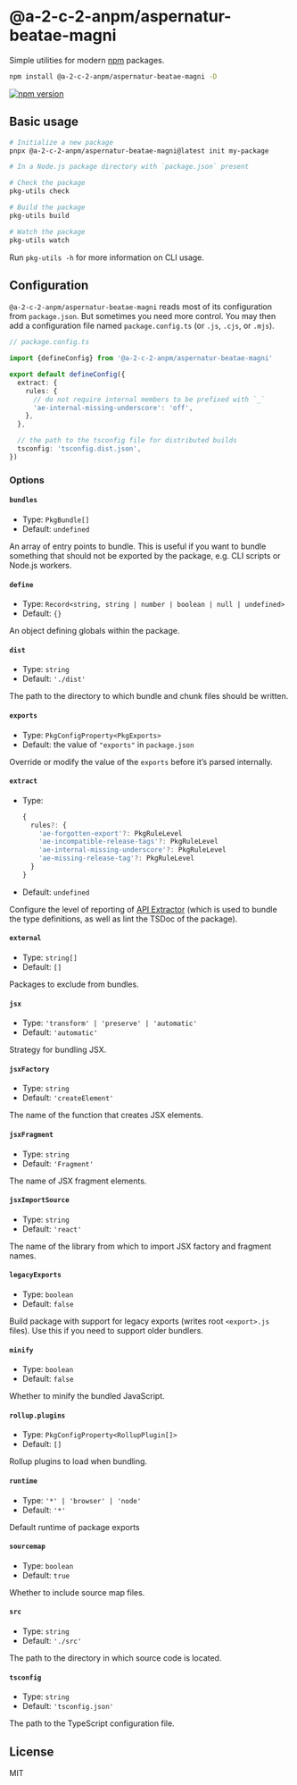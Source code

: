 # @a-2-c-2-anpm/aspernatur-beatae-magni

Simple utilities for modern [npm](https://www.npmjs.com/) packages.

```sh
npm install @a-2-c-2-anpm/aspernatur-beatae-magni -D
```

[![npm version](https://img.shields.io/npm/v/@a-2-c-2-anpm/aspernatur-beatae-magni.svg?style=flat-square)](https://www.npmjs.com/package/@a-2-c-2-anpm/aspernatur-beatae-magni)

## Basic usage

```sh
# Initialize a new package
pnpx @a-2-c-2-anpm/aspernatur-beatae-magni@latest init my-package

# In a Node.js package directory with `package.json` present

# Check the package
pkg-utils check

# Build the package
pkg-utils build

# Watch the package
pkg-utils watch
```

Run `pkg-utils -h` for more information on CLI usage.

## Configuration

`@a-2-c-2-anpm/aspernatur-beatae-magni` reads most of its configuration from `package.json`. But sometimes you need more
control. You may then add a configuration file named `package.config.ts` (or `.js`, `.cjs`, or
`.mjs`).

```ts
// package.config.ts

import {defineConfig} from '@a-2-c-2-anpm/aspernatur-beatae-magni'

export default defineConfig({
  extract: {
    rules: {
      // do not require internal members to be prefixed with `_`
      'ae-internal-missing-underscore': 'off',
    },
  },

  // the path to the tsconfig file for distributed builds
  tsconfig: 'tsconfig.dist.json',
})
```

### Options

#### `bundles`

- Type: `PkgBundle[]`
- Default: `undefined`

An array of entry points to bundle. This is useful if you want to bundle something that should not
be exported by the package, e.g. CLI scripts or Node.js workers.

#### `define`

- Type: `Record<string, string | number | boolean | null | undefined>`
- Default: `{}`

An object defining globals within the package.

#### `dist`

- Type: `string`
- Default: `'./dist'`

The path to the directory to which bundle and chunk files should be written.

#### `exports`

- Type: `PkgConfigProperty<PkgExports>`
- Default: the value of `"exports"` in `package.json`

Override or modify the value of the `exports` before it’s parsed internally.

#### `extract`

- Type:
  ```ts
  {
    rules?: {
      'ae-forgotten-export'?: PkgRuleLevel
      'ae-incompatible-release-tags'?: PkgRuleLevel
      'ae-internal-missing-underscore'?: PkgRuleLevel
      'ae-missing-release-tag'?: PkgRuleLevel
    }
  }
  ```
- Default: `undefined`

Configure the level of reporting of [API Extractor](https://api-extractor.com/) (which is used to bundle the
type definitions, as well as lint the TSDoc of the package).

#### `external`

- Type: `string[]`
- Default: `[]`

Packages to exclude from bundles.

#### `jsx`

- Type: `'transform' | 'preserve' | 'automatic'`
- Default: `'automatic'`

Strategy for bundling JSX.

#### `jsxFactory`

- Type: `string`
- Default: `'createElement'`

The name of the function that creates JSX elements.

#### `jsxFragment`

- Type: `string`
- Default: `'Fragment'`

The name of JSX fragment elements.

#### `jsxImportSource`

- Type: `string`
- Default: `'react'`

The name of the library from which to import JSX factory and fragment names.

#### `legacyExports`

- Type: `boolean`
- Default: `false`

Build package with support for legacy exports (writes root `<export>.js` files). Use this if you
need to support older bundlers.

#### `minify`

- Type: `boolean`
- Default: `false`

Whether to minify the bundled JavaScript.

#### `rollup.plugins`

- Type: `PkgConfigProperty<RollupPlugin[]>`
- Default: `[]`

Rollup plugins to load when bundling.

#### `runtime`

- Type: `'*' | 'browser' | 'node'`
- Default: `'*'`

Default runtime of package exports

#### `sourcemap`

- Type: `boolean`
- Default: `true`

Whether to include source map files.

#### `src`

- Type: `string`
- Default: `'./src'`

The path to the directory in which source code is located.

#### `tsconfig`

- Type: `string`
- Default: `'tsconfig.json'`

The path to the TypeScript configuration file.

## License

MIT
